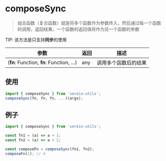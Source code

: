 # composeSync

> 组合函数（复合函数）就是将多个函数作为参数传入，然后通过每一个函数的调用，返回结果。一个函数的返回值将作为另一个函数的参数

TIP: 该方法是只支持**同步**的使用

| 参数                                      | 返回 | 描述                 |
| ----------------------------------------- | ---- | -------------------- |
| (**fn**: Function, **fn**: Function, ...) | any  | 调用多个函数后的结果 |

## 使用

```js
import { composeSync } from 'serein-utils';
composeSync(fn, fn, fn, ...)(args);
```

## 例子

```js
import { composeSync } from 'serein-utils';

const fn1 = (a) => a + 1;
const fn2 = (a) => a + 2;

const composeFn = composeSync(fn1, fn2);
composeFn(1); // 4
```
